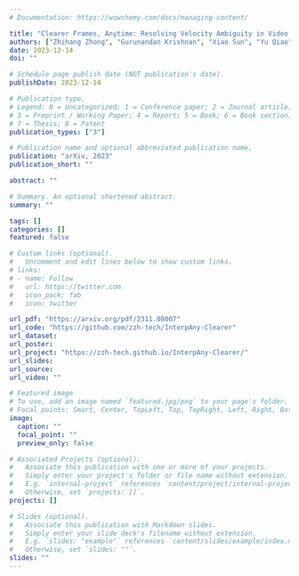 ```yaml
---
# Documentation: https://wowchemy.com/docs/managing-content/

title: "Clearer Frames, Anytime: Resolving Velocity Ambiguity in Video Frame Interpolation"
authors: ["Zhihang Zhong", "Gurunandan Krishnan", "Xiao Sun", "Yu Qiao", "Sizhuo Ma*", "Jian Wang*"]
date: 2023-12-14
doi: ""

# Schedule page publish date (NOT publication's date).
publishDate: 2023-12-14

# Publication type.
# Legend: 0 = Uncategorized; 1 = Conference paper; 2 = Journal article;
# 3 = Preprint / Working Paper; 4 = Report; 5 = Book; 6 = Book section;
# 7 = Thesis; 8 = Patent
publication_types: ["3"]

# Publication name and optional abbreviated publication name.
publication: "arXiv, 2023"
publication_short: ""

abstract: ""

# Summary. An optional shortened abstract.
summary: ""

tags: []
categories: []
featured: false

# Custom links (optional).
#   Uncomment and edit lines below to show custom links.
# links:
# - name: Follow
#   url: https://twitter.com
#   icon_pack: fab
#   icon: twitter

url_pdf: "https://arxiv.org/pdf/2311.08007"
url_code: "https://github.com/zzh-tech/InterpAny-Clearer"
url_dataset:
url_poster:
url_project: "https://zzh-tech.github.io/InterpAny-Clearer/"
url_slides: 
url_source:
url_video: ""

# Featured image
# To use, add an image named `featured.jpg/png` to your page's folder. 
# Focal points: Smart, Center, TopLeft, Top, TopRight, Left, Right, BottomLeft, Bottom, BottomRight.
image:
  caption: ""
  focal_point: ""
  preview_only: false

# Associated Projects (optional).
#   Associate this publication with one or more of your projects.
#   Simply enter your project's folder or file name without extension.
#   E.g. `internal-project` references `content/project/internal-project/index.md`.
#   Otherwise, set `projects: []`.
projects: []

# Slides (optional).
#   Associate this publication with Markdown slides.
#   Simply enter your slide deck's filename without extension.
#   E.g. `slides: "example"` references `content/slides/example/index.md`.
#   Otherwise, set `slides: ""`.
slides: ""
---
```

